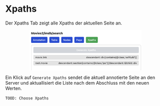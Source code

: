 # Xpaths

Der Xpaths Tab zeigt alle Xpaths der aktuellen Seite an.

<img style="width: 70%; display: block; margin: 0 auto;" src="chapter_xpaths_1.png"/>

Ein Klick auf `Generate Xpaths` sendet die aktuell annotierte Seite an den
Server und aktuallisiert die Liste nach dem Abschluss mit den neuen Werten.

```
TOOD: Choose Xpaths
```
